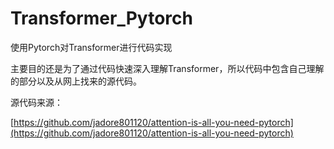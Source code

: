 # Transformer_Pytorch
使用Pytorch对Transformer进行代码实现

主要目的还是为了通过代码快速深入理解Transformer，所以代码中包含自己理解的部分以及从网上找来的源代码。

源代码来源：

[https://github.com/jadore801120/attention-is-all-you-need-pytorch](https://github.com/jadore801120/attention-is-all-you-need-pytorch)